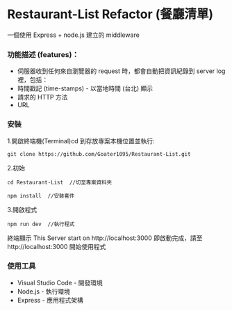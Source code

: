 # Restaurant-List Refactor (餐廳清單)

一個使用 Express + node.js 建立的 middleware

### 功能描述 (features)：

- 伺服器收到任何來自瀏覽器的 request 時，都會自動把資訊紀錄到 server log 裡，包括：
- 時間戳記 (time-stamps) - 以當地時間 (台北) 顯示
- 請求的 HTTP 方法
- URL

### 安裝

1.開啟終端機(Terminal)cd 到存放專案本機位置並執行:

```
git clone https://github.com/Goater1095/Restaurant-List.git
```

2.初始

```
cd Restaurant-List  //切至專案資料夾
```

```
npm install  //安裝套件
```

3.開啟程式

```
npm run dev  //執行程式
```

終端顯示 This Server start on http://localhost:3000
即啟動完成，請至 http://localhost:3000 開始使用程式

### 使用工具

- Visual Studio Code - 開發環境
- Node.js - 執行環境
- Express - 應用程式架構
